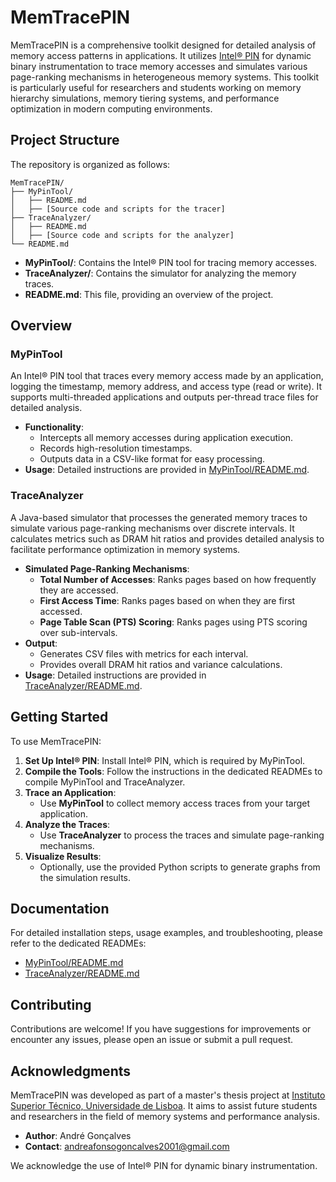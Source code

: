 # MemTracePIN

MemTracePIN is a comprehensive toolkit designed for detailed analysis of memory access patterns in applications.
It utilizes [Intel® PIN](https://software.intel.com/content/www/us/en/develop/articles/pin-a-dynamic-binary-instrumentation-tool.html) for dynamic binary instrumentation to trace memory accesses and simulates various page-ranking mechanisms in heterogeneous memory systems.
This toolkit is particularly useful for researchers and students working on memory hierarchy simulations, memory tiering systems, and performance optimization in modern computing environments.

## Project Structure

The repository is organized as follows:

```
MemTracePIN/
├── MyPinTool/
│   ├── README.md
│   ├── [Source code and scripts for the tracer]
├── TraceAnalyzer/
│   ├── README.md
│   ├── [Source code and scripts for the analyzer]
└── README.md
```

- **MyPinTool/**: Contains the Intel® PIN tool for tracing memory accesses.
- **TraceAnalyzer/**: Contains the simulator for analyzing the memory traces.
- **README.md**: This file, providing an overview of the project.

## Overview

### MyPinTool

An Intel® PIN tool that traces every memory access made by an application, logging the timestamp, memory address, and access type (read or write).
It supports multi-threaded applications and outputs per-thread trace files for detailed analysis.

- **Functionality**:
  - Intercepts all memory accesses during application execution.
  - Records high-resolution timestamps.
  - Outputs data in a CSV-like format for easy processing.
- **Usage**: Detailed instructions are provided in [MyPinTool/README.md](MyPinTool/README.md).

### TraceAnalyzer

A Java-based simulator that processes the generated memory traces to simulate various page-ranking mechanisms over discrete intervals.
It calculates metrics such as DRAM hit ratios and provides detailed analysis to facilitate performance optimization in memory systems.

- **Simulated Page-Ranking Mechanisms**:
  - **Total Number of Accesses**: Ranks pages based on how frequently they are accessed.
  - **First Access Time**: Ranks pages based on when they are first accessed.
  - **Page Table Scan (PTS) Scoring**: Ranks pages using PTS scoring over sub-intervals.
- **Output**:
  - Generates CSV files with metrics for each interval.
  - Provides overall DRAM hit ratios and variance calculations.
- **Usage**: Detailed instructions are provided in [TraceAnalyzer/README.md](TraceAnalyzer/README.md).

## Getting Started

To use MemTracePIN:

1. **Set Up Intel® PIN**: Install Intel® PIN, which is required by MyPinTool.
2. **Compile the Tools**: Follow the instructions in the dedicated READMEs to compile MyPinTool and TraceAnalyzer.
3. **Trace an Application**:
   - Use **MyPinTool** to collect memory access traces from your target application.
4. **Analyze the Traces**:
   - Use **TraceAnalyzer** to process the traces and simulate page-ranking mechanisms.
5. **Visualize Results**:
   - Optionally, use the provided Python scripts to generate graphs from the simulation results.

## Documentation

For detailed installation steps, usage examples, and troubleshooting, please refer to the dedicated READMEs:

- [MyPinTool/README.md](MyPinTool/README.md)
- [TraceAnalyzer/README.md](TraceAnalyzer/README.md)

## Contributing

Contributions are welcome!
If you have suggestions for improvements or encounter any issues, please open an issue or submit a pull request.

## Acknowledgments

MemTracePIN was developed as part of a master's thesis project at [Instituto Superior Técnico, Universidade de Lisboa](https://tecnico.ulisboa.pt/en/). It aims to assist future students and researchers in the field of memory systems and performance analysis.

- **Author**: André Gonçalves
- **Contact**: [andreafonsogoncalves2001@gmail.com](mailto:andreafonsogoncalves2001@gmail.com)

We acknowledge the use of Intel® PIN for dynamic binary instrumentation.